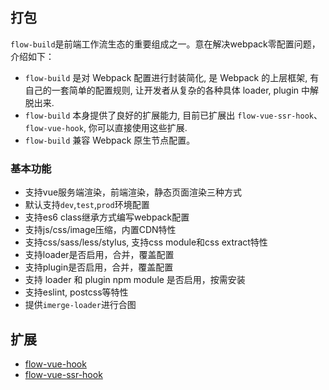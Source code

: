 ## 打包

`flow-build`是前端工作流生态的重要组成之一。意在解决webpack零配置问题，介绍如下：

- `flow-build` 是对 Webpack 配置进行封装简化, 是 Webpack 的上层框架, 有自己的一套简单的配置规则, 让开发者从复杂的各种具体 loader, plugin 中解脱出来.
- `flow-build` 本身提供了良好的扩展能力, 目前已扩展出 `flow-vue-ssr-hook`、`flow-vue-hook`, 你可以直接使用这些扩展.
- `flow-build` 兼容 Webpack 原生节点配置。

### 基本功能

- 支持vue服务端渲染，前端渲染，静态页面渲染三种方式
- 默认支持`dev`,`test`,`prod`环境配置
- 支持es6 class继承方式编写webpack配置
- 支持js/css/image压缩，内置CDN特性
- 支持css/sass/less/stylus, 支持css module和css extract特性
- 支持loader是否启用，合并，覆盖配置
- 支持plugin是否启用，合并，覆盖配置
- 支持 loader 和 plugin npm module 是否启用，按需安装
- 支持eslint, postcss等特性
- 提供`imerge-loader`进行合图


## 扩展

- [flow-vue-hook](http://gitlab.taihenw.com/fe-flow/flow-vue-hook)
- [flow-vue-ssr-hook](http://gitlab.taihenw.com/fe-flow/flow-vue-ssr-hook)
